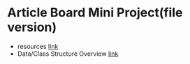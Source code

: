 # Article Board Mini Project(file version)
* resources [link](https://github.com/RicheyHans/-Android-Android_Studio_Lecture/tree/master/AndroidMemo_170919)
* Data/Class Structure Overview [link]()
